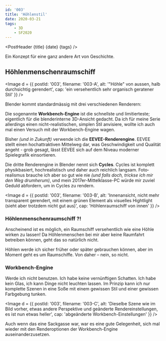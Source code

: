 ```yaml
---
id: '003'
title: 'Höhlenstil'
date: 2020-03-21
tags:
    - 3D
    - SF2020
---
```




<script>
    import Image from '$lib/Image.svelte'
	import PostHeader from '$lib/PostHeader.svelte'
</script>



<PostHeader {title} {date} {tags} />

Ein Konzept für eine ganz andere Art von Geschichte.

## Höhlenmenschen&shy;raumschiff

<Image d = {{ postId: '003', filename: '003-A',
	alt: '"Höhle" von aussen, halb durchsichtig gerendert',
	cap: 'ein versehentlich sehr organisch geratener Stil'
}} />

Blender kommt standardmässig mit drei verschiedenen Renderern:

Die sogenannte **Workbench-Engine** ist die schnellste und limitierteste; eigentlich für die blenderinterne 3D-Ansicht gedacht. Da ich für meine Serie allerdings einen nicht-realistischen, simplen Stil anvisiere, wollte ich auch mal einen Versuch mit der Workbench-Engine wagen.

Bisher *(und in Zukunft)* verwende ich die **EEVEE-Render&shy;engine**. EEVEE stellt einen hoch&shy;attraktiven Mittelweg dar, was Geschwindigkeit und Qualität angeht - grob gesagt, lässt EEVEE sich auf dem Niveau moderner Spielegrafik einsortieren.

Die dritte Renderengine in Blender nennt sich **Cycles**. Cycles ist komplett physikbasiert, hochrealistisch und daher auch reichlich langsam. Foto&shy;realismus brauche ich aber so gut wie nie *(und falls doch, trickse ich mir den Weg drumherum)*, und mein 2017er-Mittelklasse-PC würde mir zuviel Geduld abfordern, um in Cycles zu rendern.

<Image d = {{ postId: '003', filename: '003-B',
	alt: 'Innenansicht, nicht mehr transparent gerendert, mit einem grünen Element als visuelles Hightlight (sieht aber trotzdem nicht gut aus)',
	cap: 'Höhlenraumschiff von innen'
}} />

### Höhlenmenschen&shy;raumschiff ?!

Anscheinend ist es möglich, ein Raumschiff versehentlich wie eine Höhle wirken zu lassen! Da Höhlenmenschen bei mir aber keine Raumfahrt betreiben können, geht das so natürlich nicht.

Höhlen werde ich sicher früher oder später gebrauchen können, aber im Moment geht es um Raumschiffe. Von daher &ndash; nein, so nicht.

### Workbench-Engine

Werde ich nicht benutzen. Ich habe keine vernünftigen Schatten. Ich habe kein Glas, ich kann Dinge nicht leuchten lassen. Im Prinzip kann ich nur komplette Szenen in eine Soße mit einem gewissen Stil und einer gewissen Farbgebung tunken.

<Image d = {{ postId: '003', filename: '003-C',
	alt: 'Dieselbe Szene wie im Bild vorher, etwas andere Perspektive und geänderte Rendereinstellungen, es ist nun etwas heller',
	cap: 'abgeänderte Workbench-Einstellungen'
}} />

Auch wenn das eine Sackgasse war, war es eine gute Gelegenheit, sich mal wieder mit den Renderoptionen der Workbench-Engine auseinanderzusetzen.
